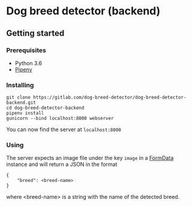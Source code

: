 # Dog breed detector (backend)

## Getting started

### Prerequisites
* Python 3.6
* [Pipenv](https://pipenv.readthedocs.io/en/latest/)

### Installing
```
git clone https://gitlab.com/dog-breed-detector/dog-breed-detector-backend.git
cd dog-breed-detector-backend
pipenv install
gunicorn --bind localhost:8000 webserver
```
You can now find the server at `localhost:8000`

### Using
The server expects an image file under the key `image` in a [FormData](https://developer.mozilla.org/en-US/docs/Web/API/FormData) instance and will return a JSON in the format
```
{
    "breed": <breed-name>
}
```
where \<breed-name\> is a string with the name of the detected breed.